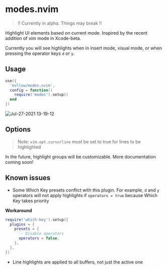 # modes.nvim

> !! Currently in alpha. Things may break !!

Highlight UI elements based on current mode. Inspired by the recent addition of vim mode in Xcode-beta.

Currently you will see highlights when in insert mode, visual mode, or when pressing the operator keys `d` or `y`.

## Usage

```lua
use({
  'mvllow/modes.nvim',
  config = function()
    require('modes').setup()
  end
})
```

![Jul-27-2021 13-19-12](https://user-images.githubusercontent.com/1474821/127207394-0cca49b9-1cb0-4869-9310-9f9a922d3da0.gif)

## Options

> Note: `vim.opt.cursorline` must be set to true for lines to be highlighted

In the future, highlight groups will be customizable. More documentation coming soon!

## Known issues

- Some Which Key presets conflict with this plugin. For example, `d` and `y` operators will not apply highlights if `operators = true` because Which Key takes priority

**Workaround**

```lua
require('which-key').setup({
  plugins = {
    presets = {
      -- Disable operators
      operators = false,
    },
  },
})
```

- Line highlights are applied to all buffers, not just the active one
